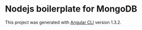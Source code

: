 # Nodejs boilerplate for MongoDB

This project was generated with [Angular CLI](https://github.com/angular/angular-cli) version 1.3.2.


